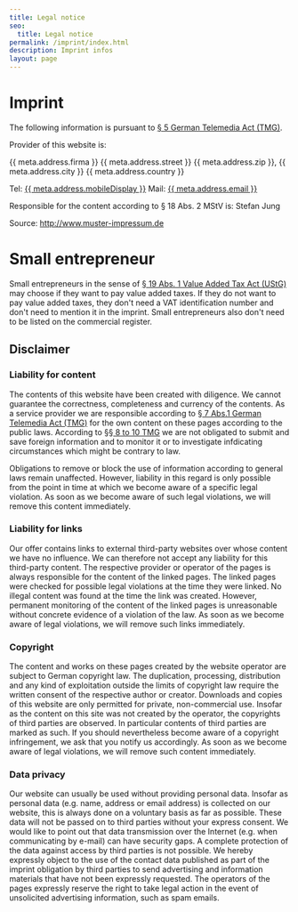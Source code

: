 ```yaml
---
title: Legal notice
seo:
  title: Legal notice
permalink: /imprint/index.html
description: Imprint infos
layout: page
---
```


# Imprint

The following information is pursuant to [§ 5 German Telemedia Act (TMG)](https://www.gesetze-im-internet.de/tmg/__5.html).

Provider of this website is:

{{ meta.address.firma }}
{{ meta.address.street }}
{{ meta.address.zip }}, {{ meta.address.city }}
{{ meta.address.country }}

Tel: <a href="tel:{{ meta.address.mobileCall }}">{{ meta.address.mobileDisplay }}</a>
Mail: <a href="mailto:{{ meta.address.email }}">{{ meta.address.email }}</a>

Responsible for the content according to § 18 Abs. 2 MStV is: Stefan Jung

Source: http://www.muster-impressum.de


# Small entrepreneur

Small entrepreneurs in the sense of [§ 19 Abs. 1 Value Added Tax Act (UStG)](https://www.gesetze-im-internet.de/ustg_1980/__19.html) may choose if they want to pay value added taxes. If they do not want to pay value added taxes, they don't need a VAT identification number and don't need to mention it in the imprint. Small entrepreneurs also don't need to be listed on the commercial register.


## Disclaimer


### Liability for content

The contents of this website have been created with diligence. We cannot guarantee the correctness, completeness and currency of the contents. As a service provider we are responsible according to [§ 7 Abs.1 German Telemedia Act (TMG)](https://www.gesetze-im-internet.de/tmg/__7.html) for the own content on these pages according to the public laws. According to [§§ 8 to 10 TMG](https://www.gesetze-im-internet.de/tmg/__8.html) we are not obligated to submit and save foreign information and to monitor it or to investigate infdicating circumstances which might be contrary to law. 

Obligations to remove or block the use of information according to general laws remain unaffected. However, liability in this regard is only possible from the point in time at which we become aware of a specific legal violation. As soon as we become aware of such legal violations, we will remove this content immediately.


### Liability for links

Our offer contains links to external third-party websites over whose content we have no influence. We can therefore not accept any liability for this third-party content. The respective provider or operator of the pages is always responsible for the content of the linked pages. The linked pages were checked for possible legal violations at the time they were linked. No illegal content was found at the time the link was created. However, permanent monitoring of the content of the linked pages is unreasonable without concrete evidence of a violation of the law. As soon as we become aware of legal violations, we will remove such links immediately.


### Copyright

The content and works on these pages created by the website operator are subject to German copyright law. The duplication, processing, distribution and any kind of exploitation outside the limits of copyright law require the written consent of the respective author or creator. Downloads and copies of this website are only permitted for private, non-commercial use. Insofar as the content on this site was not created by the operator, the copyrights of third parties are observed. In particular contents of third parties are marked as such. If you should nevertheless become aware of a copyright infringement, we ask that you notify us accordingly. As soon as we become aware of legal violations, we will remove such content immediately.


### Data privacy

Our website can usually be used without providing personal data. Insofar as personal data (e.g. name, address or email address) is collected on our website, this is always done on a voluntary basis as far as possible. These data will not be passed on to third parties without your express consent.
We would like to point out that data transmission over the Internet (e.g. when communicating by e-mail) can have security gaps. A complete protection of the data against access by third parties is not possible.
We hereby expressly object to the use of the contact data published as part of the imprint obligation by third parties to send advertising and information materials that have not been expressly requested. The operators of the pages expressly reserve the right to take legal action in the event of unsolicited advertising information, such as spam emails.
